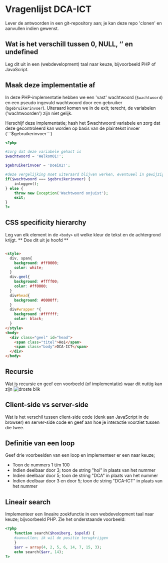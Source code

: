 # Vragenlijst DCA-ICT
Lever de antwoorden in een git-repository aan; je kan deze repo 'clonen' en aanvullen indien gewenst. 


## Wat is het verschill tussen 0, NULL, ‘’ en undefined 
Leg dit uit in een (webdevelopment) taal naar keuze, bijvoorbeeld PHP of JavaScript. 

## Maak deze implementatie af
In deze PHP-implementatie hebben we een 'vast' wachtwoord (```$wachtwoord```) en een pseudo ingevuld wachtwoord door een gebruiker (```$gebruikerinvoer```). 
Uiteraard komen we in de exit; terecht, de variabelen ('wachtwoorden') zijn niet gelijk.

Herschijf deze implementatie; hash het $wachtwoord variabele en zorg dat deze gecontroleerd kan worden op basis van de plaintekst invoer (```$gebruikerinvoer```)


```php
<?php

#zorg dat deze variabele gehast is
$wachtwoord = 'Welkom01!';

$gebruikerinvoer = 'Doei02!';

#deze vergelijking moet uiteraard blijven werken, eventueel in gewijzigde vorm
if($wachtwoord === $gebruikerinvoer) {
    inloggen();
} else {
    throw new Exception('Wachtwoord onjuist');
    exit;
}
?>

```

## CSS specificity hierarchy
Leg van elk element in de ```<body>``` uit welke kleur de tekst en de achtergrond krijgt. 
** Doe dit uit je hoofd ** 

```html

<style>
  div, span{
    background: #ff0000;
    color: white;
  }
  div.geel{
    background: #ffff00;
    color: #ff0000;
  }
  div#head{
    background: #0000ff;
  }
  div#wrapper *{
    background :#ffffff;
    color: black;
  }
</style>
<body>
  <div class="geel" id="head">
    <span class="titel">Hoi</span>
    <span class="body">DCA-ICT</span>
  </div>
</body>

```

## Recursie 
Wat is recursie en geef een voorbeeld (of implementatie) waar dit nuttig kan zijn
![droste blik](https://www.hollandwinkel.nl/media/catalog/product/cache/831b25158591b46ca6e0d32ee6983c83/c/a/cacao-droste.png "recursie")

## Client-side vs server-side
Wat is het verschil tussen client-side code (denk aan JavaScript in de browser) en server-side code en geef aan hoe je interactie voorziet tussen die twee.

## Definitie van een loop
Geef drie voorbeelden van een loop en implementeer er een naar keuze;

- Toon de nummers 1 t/m 100
- Indien deelbaar door 3; toon de string "hoi" in plaats van het nummer
- Indien deelbaar door 5; toon de string "DCA" in plaats van het nummer
- Indien deelbaar door 3 en door 5; toon de string "DCA-ICT" in plaats van het nummer

## Lineair search 
Implementeer een lineaire zoekfunctie in een webdevelopment taal naar keuze; bijvoorbeeld PHP.
Zie het onderstaande voorbeeld:
```php
<?php
    function search($hooiberg, $speld) {
    #aanvullen; ik wil de positie terugkrijgen
    }
    $arr = array(4, 2, 5, 6, 14, 7, 15, 3);
    echo search($arr, 14);
?>
```
